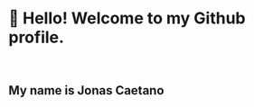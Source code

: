 # 👋 Hello! Welcome to my Github profile.

<br>

## My name is Jonas Caetano

<div>
<a href="https://github.com/jonascaetano">
<br>
